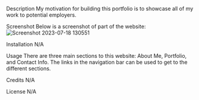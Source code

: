 Description
My motivation for building this portfolio is to showcase all of my work to potential employers.

Screenshot
Below is a screenshot of part of the website:
![Screenshot 2023-07-18 130551](https://github.com/dfrazj/Daniel-Frazier-s-Portfolio/assets/136766276/d3ed376d-726d-44f6-847f-a94f353e1d04)

Installation
N/A

Usage
There are three main sections to this website: About Me, Portfolio, and Contact Info. The links in the navigation bar can be used to get to the different sections.

Credits
N/A

License
N/A
